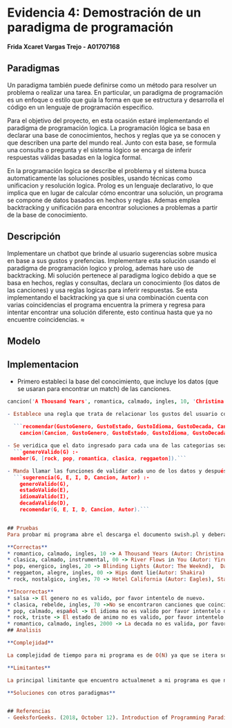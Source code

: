 # Evidencia 4: Demostración de un paradigma de programación 
**Frida Xcaret Vargas Trejo - A01707168**

## Paradigmas
Un paradigma también puede definirse como un método para resolver un problema o realizar una tarea. En particular, un paradigma de programación es un enfoque o estilo que guía la forma en que se estructura y desarrolla el código en un lenguaje de programación especifico.

Para el objetivo del proyecto, en esta ocasión estaré implementando el paradigma de programación logica.
La programación lógica se basa en declarar una base de conocimientos, hechos y reglas que ya se conocen y que describen una parte del mundo real. Junto con esta base, se formula una consulta o pregunta y el sistema lógico se encarga de inferir respuestas válidas basadas en la logica formal.

En la programación logica se describe el problema y el sistema busca automaticamente las soluciones posibles, usando técnicas como unificacion y resolución logica. Prolog es un lenguaje declarativo, lo que implica que en lugar de calcular cómo encontrar una solución, un programa se compone de datos basados ​​en hechos y reglas. Ademas emplea backtracking y unificación para encontrar soluciones a problemas a partir de la base de conocimiento.

## Descripción 
Implementare un chatbot que brinde al usuario sugerencias sobre musica en base a sus gustos y prefencias. Implementare esta solución usando el paradigma de programación logico y prolog, ademas hare uso de backtracking.  Mi solución pertenece al paradigma logico debido a que se basa en hechos, reglas y consultas, declara un conocimiento (los datos de las canciones) y usa reglas logicas para inferir respuestas. Se esta implementando el backtracking ya que si una combinación cuenta con varias coincidencias el programa encuentra la primera y regresa para intentar encontrar una solución diferente, esto continua hasta que ya no encuentre coincidencias. ≈

## Modelo

## Implementacion 
- Primero estableci la base del conocimiento, que incluye los datos (que se usaran para encontrar un match) de las canciones. 
```prolog
cancion('A Thousand Years', romantica, calmado, ingles, 10, 'Christina Perri').

- Establece una regla que trata de relacionar los gustos del usuario con una canción existente en la base de conocimiento
  
  ```recomendar(GustoGenero, GustoEstado, GustoIdioma, GustoDecada, Cancion, Autor) :-
    cancion(Cancion, GustoGenero, GustoEstado, GustoIdioma, GustoDecada, Autor).```

- Se veridica que el dato ingresado para cada una de las categorias sea valido
  ```generoValido(G) :-
 member(G, [rock, pop, romantica, clasica, reggaeton]).```

- Manda llamar las funciones de validar cada uno de los datos y después llama la función de recomendar para ebncontrar canciones
  ```sugerencia(G, E, I, D, Cancion, Autor) :-
    generoValido(G),
    estadoValido(E),
    idiomaValido(I),
    decadaValido(D),
    recomendar(G, E, I, D, Cancion, Autor).```


## Pruebas 
Para probar mi programa abre el descarga el documento swish.pl y deberas ingresar la siguiente información conforme al orden de las preguntas. Asegurese de escribir de manera correcta si no marcara error y finalizara el programa.  Si no se encuentran resultados se envia mensaje indicandolo. 

**Correctas**
* romantico, calmado, ingles, 10 -> A Thousand Years (Autor: Christina Perri), Perfect (Autor: Ed Sheeran)
* clasica, calmado, instrumental, 00 -> River Flows in You (Autor: Yiruma)
* pop, energico, ingles, 20 -> Blinding Lights (Autor: The Weeknd),  Dance Monkey (Autor: Tones and I), Don’t Start Now (Autor: Dua Lipa)
* reggaeton, alegre, ingles, 00 -> Hips dont lie(Autor: Shakira)
* rock, nostalgico, ingles, 70 -> Hotel California (Autor: Eagles), Stairway to Heaven (Autor: Led Zeppelin)

**Incorrectas**
* salsa -> El genero no es valido, por favor intentelo de nuevo.
* clasica, rebelde, ingles, 70 ->No se encontraron canciones que coincidan con tus preferencias.
* pop, calmado, español -> El idioma no es valido por favor intentelo de nuevo .
* rock, triste -> El estado de animo no es valido, por favor intentelo de nuevo
* romantico, calmado, ingles, 2000 -> La decada no es valida, por favor intentelo de nuevo.
## Analisis 

**Complejidad**

La complejidad de tiempo para mi programa es de O(N) ya que se itera sobre todas las opciones (los datos de canciones disponibles) para encontrar coincidencias, esto significa que en el peor de los casos se deben recorer todas las opciones disponibles por lo que que la complejidad seria O(N) (N siendo el numero de canciones existentes). Como actualmente cuento con pocas canciones etso no representa un problema, pero si quisiera escalarlo a mayor cantidad esta complejidad seria una limitante, ya que con un mayor numero de datos la complejidad aumentaria haciendo el programa ineficiente. Por otro lado la complejidad de espacio seria O(M) (M es las canciones que tubieron coincidencia), el espacio consumido es principalmente[almente de la lista que guarda los resultados. 

**Limitantes**

La principal limitante que encuentro actualmenet a mi programa es que no cuento con una base de conocimiento extensa por lo que al ingresar conbinaciones de datos que si son validas no se genera una coincidencia. Aunque mi solución es efectiva concidero que a a mayor escala tendria dificultades debido a la complejidad de tiempo que supone. 

**Soluciones con otros paradigmas**


## Referencias 
- GeeksforGeeks. (2018, October 12). Introduction of Programming Paradigms. GeeksforGeeks. https://www-geeksforgeeks-org.translate.goog/introduction-of-programming-paradigms/?_x_tr_sl=en&_x_tr_tl=es&_x_tr_hl=es&_x_tr_pto=tc
